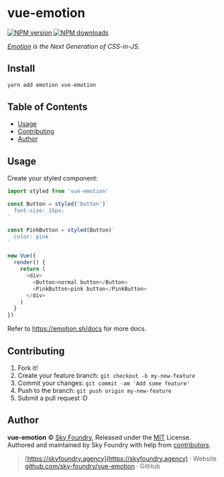 # vue-emotion

[![NPM version](https://img.shields.io/npm/v/vue-emotion.svg?style=flat)](https://npmjs.com/package/vue-emotion) [![NPM downloads](https://img.shields.io/npm/dm/vue-emotion.svg?style=flat)](https://npmjs.com/package/vue-emotion)

*[Emotion](https://emotion.sh/docs) is the Next Generation of CSS-in-JS.*

## Install

```bash
yarn add emotion vue-emotion
```

## Table of Contents

<!-- toc -->

- [Usage](#usage)
- [Contributing](#contributing)
- [Author](#author)

<!-- tocstop -->

## Usage


Create your styled component:

```js
import styled from 'vue-emotion'

const Button = styled('button')`
  font-size: 15px;
`

const PinkButton = styled(Button)`
  color: pink
`

new Vue({
  render() {
    return (
      <div>
        <Button>normal button</Button>
        <PinkButton>pink button</PinkButton>
      </div>
    )
  }
})
```

Refer to https://emotion.sh/docs for more docs.


## Contributing

1. Fork it!
2. Create your feature branch: `git checkout -b my-new-feature`
3. Commit your changes: `git commit -am 'Add some feature'`
4. Push to the branch: `git push origin my-new-feature`
5. Submit a pull request :D


## Author

**vue-emotion** © [Sky Foundry](https://github.com/sky-foundry/vue-emotion), Released under the [MIT](./LICENSE) License.<br>
Authored and maintained by Sky Foundry with help from [contributors](https://github.com/sky-foundry/vue-emotion/contributors).

> [https://skyfoundry.agency](https://skyfoundry.agency) · Website [github.com/sky-foundry/vue-emotion](https://github.com/sky-foundry/vue-emotion) · GitHub 
